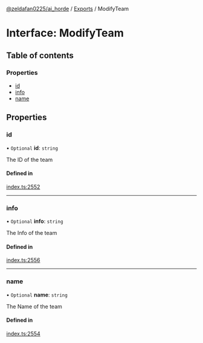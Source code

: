 [@zeldafan0225/ai_horde](../README.md) / [Exports](../modules.md) / ModifyTeam

# Interface: ModifyTeam

## Table of contents

### Properties

- [id](ModifyTeam.md#id)
- [info](ModifyTeam.md#info)
- [name](ModifyTeam.md#name)

## Properties

### id

• `Optional` **id**: `string`

The ID of the team

#### Defined in

[index.ts:2552](https://github.com/ZeldaFan0225/ai_horde/blob/9b3ae88/index.ts#L2552)

___

### info

• `Optional` **info**: `string`

The Info of the team

#### Defined in

[index.ts:2556](https://github.com/ZeldaFan0225/ai_horde/blob/9b3ae88/index.ts#L2556)

___

### name

• `Optional` **name**: `string`

The Name of the team

#### Defined in

[index.ts:2554](https://github.com/ZeldaFan0225/ai_horde/blob/9b3ae88/index.ts#L2554)
